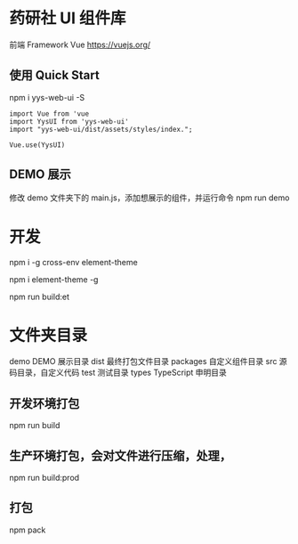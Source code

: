 # 药研社 UI 组件库

前端 Framework Vue
https://vuejs.org/

## 使用 Quick Start

npm i yys-web-ui -S

```
import Vue from 'vue
import YysUI from 'yys-web-ui'
import "yys-web-ui/dist/assets/styles/index.";

Vue.use(YysUI)
```

## DEMO 展示

修改 demo 文件夹下的 main.js，添加想展示的组件，并运行命令
npm run demo

# 开发

npm i -g cross-env element-theme

npm i element-theme -g

npm run build:et

# 文件夹目录

demo DEMO 展示目录
dist 最终打包文件目录
packages 自定义组件目录
src 源码目录，自定义代码
test 测试目录
types TypeScript 申明目录

## 开发环境打包

npm run build

## 生产环境打包，会对文件进行压缩，处理，

npm run build:prod

## 打包

npm pack
